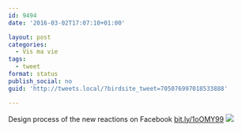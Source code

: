 ```yaml
---
id: 9494
date: '2016-03-02T17:07:10+01:00'

layout: post
categories:
  - Vis ma vie
tags:
  - tweet
format: status
publish_social: no
guid: 'http://tweets.local/?birdsite_tweet=705076997018533888'

---
```


Design process of the new reactions on Facebook [bit.ly/1oOMY99](http://bit.ly/1oOMY99) ![](http://tweets.local/wp-content/uploads/twitter-archive/tweets_media/705076997018533888-Ccjvyv5XEAERgDT.jpg)